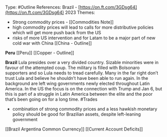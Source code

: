 Type: #Outline 
References:
Brazil - [https://on.ft.com/3GDsg64](https://on.ft.com/3GDsg64)
2023 Themes:
- Strong commodity prices - 
[[Commodities Note]]
- high commodity prices will lead to calls for more distributive policies which will get more push back from the US
- risks of more US intervention and for Latam to be a major part of new cold war with China
[[China - Outline]]

**Peru**
[[Peru]]
[[Copper - Outline]]

**Brazil**
Lula presides over a very divided country. Sizable minorities were in favour of the attempted coup. The military is filled with Bolsonaro supporters and so Lula needs to tread carefully. Many in the far right don’t trust Lula and believe he shouldn’t have been able to run again. In the background are left wing governments newly elected throughout Latin America. In the US the focus is on the connection with Trump and Jan 6, but this is part of a struggle in Latin America between the elite and the poor that’s been going on for a long time.
#Trades 
- combination of strong commodity prices and a less hawkish monetary policy should be good for Brazilian assets, despite left-leaning government

[[Brazil Argentina Common Currency]]
[[Current Account Deficits]]